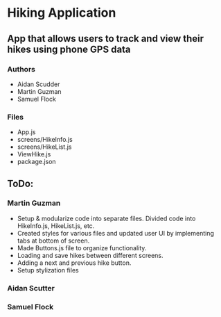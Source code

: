 # Hiking Application
## App that allows users to track and view their hikes using phone GPS data
### Authors
- Aidan Scudder
- Martin Guzman
- Samuel Flock

### Files
- App.js
- screens/HikeInfo.js
- screens/HikeList.js
- ViewHike.js
- package.json

## ToDo:

### Martin Guzman
- Setup & modularize code into separate files. Divided code into HikeInfo.js, HikeList.js, etc.
- Created styles for various files and updated user UI by implementing tabs at bottom of screen.
- Made Buttons.js file to organize functionality.
- Loading and save hikes between different screens.
- Adding a next and previous hike button.
- Setup stylization files


### Aidan Scutter

### Samuel Flock
